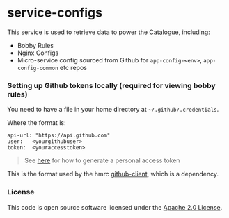 
# service-configs

This service is used to retrieve data to power the [Catalogue](https://github.com/hmrc/catalogue-frontend), including:

 * Bobby Rules
 * Nginx Configs
 * Micro-service config sourced from Github for `app-config-<env>`, `app-config-common` etc repos

### Setting up Github tokens locally (required for viewing bobby rules)

You need to have a file in your home directory at `~/.github/.credentials`.

Where the format is: 

```
api-url: "https://api.github.com"
user:	<yourgithubuser>
token:	<youraccesstoken>
```

> See [here](https://help.github.com/en/articles/creating-a-personal-access-token-for-the-command-line) for how
 to generate a personal access token
 
This is the format used by the hmrc [github-client](https://github.com/hmrc/github-client), which is a dependency.


### License

This code is open source software licensed under the [Apache 2.0 License]("http://www.apache.org/licenses/LICENSE-2.0.html").
